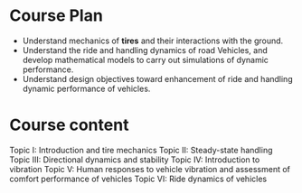 # Course Plan
- Understand mechanics of **tires** and their interactions with the ground.
- Understand the ride and handling dynamics of road Vehicles, and develop mathematical models to carry out simulations of dynamic performance.
- Understand design objectives toward enhancement of ride and handling dynamic performance of vehicles.

# Course content 
Topic I: Introduction and tire mechanics
Topic II: Steady-state handling
Topic III: Directional dynamics and stability
Topic IV: Introduction to vibration
Topic V: Human responses to vehicle vibration and assessment of comfort performance of vehicles
Topic VI: Ride dynamics of vehicles




